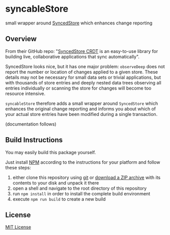 # syncableStore #

small wrapper around [SyncedStore](https://github.com/YousefED/SyncedStore) which enhances change reporting


## Overview ##

From their GitHub repo: "[SyncedStore CRDT](https://github.com/YousefED/SyncedStore) is an easy-to-use library for building live, collaborative applications that sync automatically".

SyncedStore looks nice, but it has one major problem: `observeDeep` does not report the number or location of changes applied to a given store. These details may not be necessary for small data sets or trivial applications, but with thousands of store entries and deeply nested data trees observing all entries individually or scanning the store for changes will become too resource intensive.

`syncableStore` therefore adds a small wrapper around `SyncedStore` which enhances the original change reporting and informs you about which of your actual store entries have been modified during a single transaction.



(documentation follows)



## Build Instructions ##

You may easily build this package yourself.

Just install [NPM](https://docs.npmjs.com/) according to the instructions for your platform and follow these steps:

1. either clone this repository using [git](https://git-scm.com/) or [download a ZIP archive](https://github.com/rozek/syncableStore/archive/refs/heads/main.zip) with its contents to your disk and unpack it there 
2. open a shell and navigate to the root directory of this repository
3. run `npm install` in order to install the complete build environment
4. execute `npm run build` to create a new build

## License ##

[MIT License](LICENSE.md)
